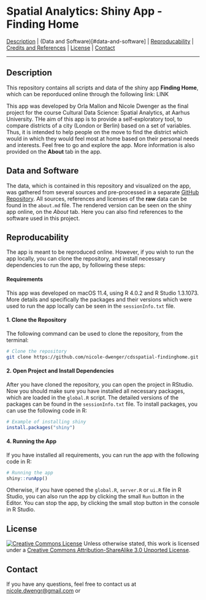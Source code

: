 # Spatial Analytics: Shiny App - Finding Home 

[Description](#descripton) | (Data and Software)[#data-and-software] | [Reproducability](#reproducability) | [Credits and References](#credits-and-references) | [License](#license) | [Contact](#contact)

---

## Description
This repository contains all scripts and data of the shiny app **Finding Home**, which can be reporduced online through the following link: LINK

This app was developed by Orla Mallon and Nicole Dwenger as the final project for the course Cultural Data Science: Spatial Analytics, at Aarhus University. THe aim of this app is to provide a self-exploratory tool, to compare districts of a city (London or Berlin) based on a set of variables. Thus, it is intended to help people on the move to find the district which would in which they would feel most at home based on their personal needs and interests. Feel free to go and explore the app. More information is also provided on the **About** tab in the app. 

## Data and Software
The data, which is contained in this repository and visualized on the app, was gathered from several sources and pre-processed in a separate [GitHub Repository](https://github.com/nicole-dwenger/cdsspatial-preprocessing). 
All sources, references and licenses of the **raw** data can be found in the `about.md` file. The rendered version can be seen on the shiny app online, on the *About* tab. Here you can also find references to the software used in this project.

## Reproducability
The app is meant to be reproduced online. However, if you wish to run the app locally, you can clone the repository, and install necessary dependencies to run the app, by following these steps: 

#### Requirements 
This app was developed on macOS 11.4, using R 4.0.2 and R Studio 1.3.1073. More details and specifically the packages and their versions which were used to run the app locally can be seen in the `sessionInfo.txt` file. 

#### 1. Clone the Repository 
The following command can be used to clone the repository, from the terminal:

```bash
# Clone the repository
git clone https://github.com/nicole-dwenger/cdsspatial-findinghome.git
```

#### 2. Open Project and Install Dependencies
After you have cloned the repository, you can open the project in RStudio. Now you should make sure you have installed all necessary packages, which are loaded in the `global.R` script. The detailed versions of the packages can be found in the `sessionInfo.txt` file. To install packages, you can use the following code in R: 

```r
# Example of installing shiny
install.packages("shiny")
```

#### 4. Running the App 
If you have installed all requirements, you can run the app with the following code in R:

```r
# Running the app 
shiny::runApp()
```

Otherwise, if you have opened the `global.R`, `server.R` or `ui.R` file in R Studio, you can also run the app by clicking the small `Run` button in the Editor. You can stop the app, by clicking the small stop button in the console in R Studio. 

## License
<a rel="license" href="http://creativecommons.org/licenses/by-sa/3.0/"><img alt="Creative Commons License" style="border-width:0" src="https://i.creativecommons.org/l/by-sa/3.0/80x15.png" /></a> Unless otherwise stated, this work is licensed under a <a rel="license" href="http://creativecommons.org/licenses/by-sa/3.0/">Creative Commons Attribution-ShareAlike 3.0 Unported License</a>.

## Contact
If you have any questions, feel free to contact us at 
[nicole.dwengr@gmail.com](nicole.dwengr@gmail.com) or 